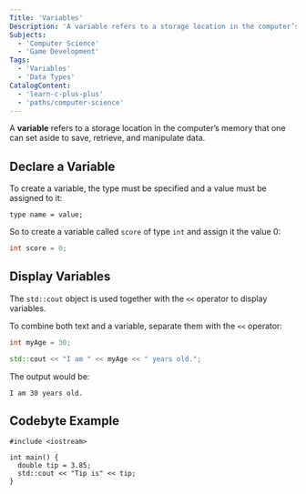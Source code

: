 ```yaml
---
Title: 'Variables'
Description: 'A variable refers to a storage location in the computer’s memory that one can set aside to save, retrieve, and manipulate data. To create a variable, the type must be specified and a value must be assigned to it.'
Subjects:
  - 'Computer Science'
  - 'Game Development'
Tags:
  - 'Variables'
  - 'Data Types'
CatalogContent:
  - 'learn-c-plus-plus'
  - 'paths/computer-science'
---
```


A **variable** refers to a storage location in the computer’s memory that one can set aside to save, retrieve, and manipulate data.

## Declare a Variable

To create a variable, the type must be specified and a value must be assigned to it:

```pseudo
type name = value;
```

So to create a variable called `score` of type `int` and assign it the value 0:

```cpp
int score = 0;
```

## Display Variables

The `std::cout` object is used together with the `<<` operator to display variables.

To combine both text and a variable, separate them with the `<<` operator:

```cpp
int myAge = 30;

std::cout << "I am " << myAge << " years old.";
```

The output would be:

```shell
I am 30 years old.
```

## Codebyte Example

```codebyte/cpp
#include <iostream>

int main() {
  double tip = 3.85;
  std::cout << "Tip is" << tip;
}
```
